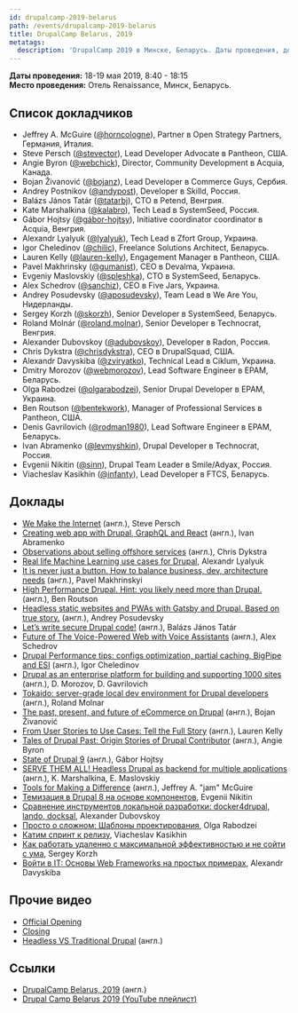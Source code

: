 ```yaml
---
id: drupalcamp-2019-belarus
path: /events/drupalcamp-2019-belarus
title: DrupalCamp Belarus, 2019
metatags:
  description: 'DrupalCamp 2019 в Минске, Беларусь. Даты проведения, докладчики, доклады.'
---
```


**Даты проведения:** 18-19 мая 2019, 8:40 - 18:15\
**Место проведения:** Отель Renaissance, Минск, Беларусь.

## Список докладчиков

- Jeffrey A. McGuire ([@horncologne](https://drupal.org/u/horncologne)), Partner в Open Strategy Partners, Германия, Италия.
- Steve Persch ([@stevector](https://drupal.org/u/stevector)), Lead Developer Advocate в Pantheon, США.
- Angie Byron ([@webchick](https://drupal.org/u/webchick)), Director, Community Development в Acquia, Канада.
- Bojan Živanović ([@bojanz](https://drupal.org/u/bojanz)), Lead Developer в Commerce Guys, Сербия.
- Andrey Postnikov ([@andypost](https://drupal.org/u/andypost)), Developer в Skilld, Россия.
- Balázs János Tatár ([@tatarbj](https://drupal.org/u/tatarbj)), CTO в Petend, Венгрия.
- Kate Marshalkina ([@kalabro](https://drupal.org/u/kalabro)), Tech Lead в SystemSeed, Россия.
- Gábor Hojtsy ([@gábor-hojtsy](https://www.drupal.org/u/gábor-hojtsy)), Initiative coordinator coordinator в Acquia, Венгрия.
- Alexandr Lyalyuk ([@lyalyuk](https://drupal.org/u/lyalyuk)), Tech Lead в Zfort Group, Украина.
- Igor Cheledinov ([@chilic](https://drupal.org/u/chilic)), Freelance Solutions Architect, Беларусь.
- Lauren Kelly ([@lauren-kelly](https://drupal.org/u/lauren-kelly)), Engagement Manager в Pantheon, США.
- Pavel Makhrinsky ([@gumanist](https://drupal.org/u/gumanist)), CEO в Devalma, Украина.
- Evgeniy Maslovskiy ([@spleshka](https://drupal.org/u/spleshka)), CTO в SystemSeed, Беларусь.
- Alex Schedrov ([@sanchiz](https://drupal.org/u/sanchiz)), CEO в Five Jars, Украина.
- Andrey Posudevsky ([@aposudevsky](https://drupal.org/u/aposudevsky)), Team Lead в We Are You, Нидерланды.
- Sergey Korzh ([@skorzh](https://drupal.org/u/skorzh)), Senior Developer в SystemSeed, Беларусь.
- Roland Molnár ([@roland.molnar](https://drupal.org/u/roland.molnar)), Senior Developer в Technocrat, Венгрия.
- Alexander Dubovskoy ([@adubovskoy](https://drupal.org/u/adubovskoy)), Developer в Radon, Россия.
- Chris Dykstra ([@chrisdykstra](https://drupal.org/u/chrisdykstra)), CEO в DrupalSquad, США.
- Alexandr Davyskiba ([@zviryatko](https://drupal.org/u/zviryatko)), Technical Lead в Ciklum, Украина.
- Dmitry Morozov ([@webmorozov](https://drupal.org/u/webmorozov)), Lead Software Engineer в EPAM, Беларусь.
- Olga Rabodzei ([@olgarabodzei](https://drupal.org/u/olgarabodzei)), Senior Drupal Developer в EPAM, Украина.
- Ben Routson ([@bentekwork](https://drupal.org/u/bentekwork)), Manager of Professional Services в Pantheon, США.
- Denis Gavrilovich ([@rodman1980](https://drupal.org/u/rodman1980)), Lead Software Engineer в EPAM, Беларусь.
- Ivan Abramenko ([@levmyshkin](https://drupal.org/u/levmyshkin)), Drupal Developer в Technocrat, Россия.
- Evgenii Nikitin ([@sinn](https://drupal.org/u/sinn)), Drupal Team Leader в Smile/Adyax, Россия.
- Viacheslav Kasikhin ([@infanty](https://drupal.org/u/infanty)), Lead Developer в FTCS, Беларусь.

## Доклады

- [We Make the Internet](https://youtu.be/53uqOYR1OEg) (англ.), Steve Persch
- [Creating web app with Drupal, GraphQL and React](https://youtu.be/VotH-w59VMg) (англ.), Ivan Abramenko
- [Observations about selling offshore services](https://youtu.be/mQuHJDpwB0s) (англ.), Chris Dykstra
- [Real life Machine Learning use cases for Drupal](https://youtu.be/NzOg04jL8aQ), Alexandr Lyalyuk
- [It is never just a button. How to balance business, dev, architecture needs](https://youtu.be/ZMvligEPf48) (англ.), Pavel Makhrinskyi
- [High Performance Drupal. Hint: you likely need more than Drupal.](https://youtu.be/6r8PWXTse-s) (англ.), Ben Routson
- [Headless static websites and PWAs with Gatsby and Drupal. Based on true story.](https://youtu.be/-Fqx64uEr_M) (англ.), Andrey Posudevsky
- [Let’s write secure Drupal code!](https://youtu.be/Z8bOi1fVEz0) (англ.), Balázs János Tatár
- [Future of The Voice-Powered Web with Voice Assistants](https://youtu.be/Pc9mwWWpOio) (англ.), Alex Schedrov
- [Drupal Performance tips: configs optimization, partial caching, BigPipe and ESI](https://youtu.be/pwDjQZcJ3jI) (англ.), Igor Cheledinov
- [Drupal as an enterprise platform for building and supporting 1000 sites](https://youtu.be/N3W6WhnsX1Q) (англ.), D. Morozov, D. Gavrilovich
- [Tokaido: server-grade local dev environment for Drupal developers](https://youtu.be/_hs0z3lFzv4) (англ.), Roland Molnar
- [The past, present, and future of eCommerce on Drupal](https://youtu.be/BRyjBQ2iFUo) (англ.), Bojan Živanović
- [From User Stories to Use Cases: Tell the Full Story](https://youtu.be/XDMzvXQ9ebk) (англ.), Lauren Kelly
- [Tales of Drupal Past: Origin Stories of Drupal Contributor](https://youtu.be/f7XEnPHZ4jk) (англ.), Angie Byron
- [State of Drupal 9](https://youtu.be/MUZLIMj_XaQ) (англ.), Gábor Hojtsy
- [SERVE THEM ALL! Headless Drupal as backend for multiple applications](https://youtu.be/ouBIAap09oA) (англ.), K. Marshalkina, E. Maslovskiy
- [Tools for Making a Difference](https://youtu.be/H4QjxrQfDqU) (англ.), Jeffrey A. "jam" McGuire
- [Темизация в Drupal 8 на основе компонентов](https://youtu.be/0acHpKt3CI8), Evgenii Nikitin
- [Сравнение инструментов локальной разработки: docker4drupal, lando, docksal](https://youtu.be/CpM9cbGh9H8), Alexander Dubovskoy
- [Просто о сложном: Шаблоны проектирования](https://youtu.be/NRkMXUi70HA), Olga Rabodzei
- [Катим спринт к релизу](https://youtu.be/_FmoxLGo32Q), Viacheslav Kasikhin
- [Как работать удаленно с максимальной эффективностью и не сойти с ума](https://youtu.be/aOgInPFCuNQ), Sergey Korzh
- [Войти в IT: Основы Web Frameworks на простых примерах](https://youtu.be/XKcKoiGhfxE), Alexandr Davyskiba

## Прочие видео

- [Official Opening](https://youtu.be/KW6w5Q09UJk)
- [Closing](https://youtu.be/iNZnJvvvOvM)
- [Headless VS Traditional Drupal](https://youtu.be/Mwfl4fOep74) (англ.)

## Ссылки

- [DrupalCamp Belarus, 2019](https://drupalcamp.by/) (англ.)
- [Drupal Camp Belarus 2019 (YouTube плейлист)](https://www.youtube.com/playlist?list=PLIk3nG9tqdWWXUx-c08Dc9GPFhzozawVQ)
